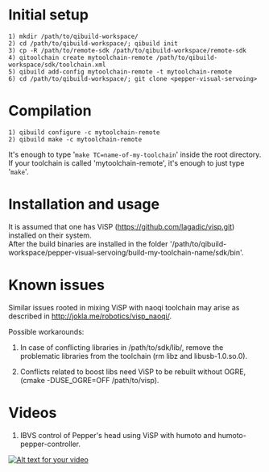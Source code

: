 Initial setup
=============

    1) mkdir /path/to/qibuild-workspace/
    2) cd /path/to/qibuild-workspace/; qibuild init
    3) cp -R /path/to/remote-sdk /path/to/qibuild-workspace/remote-sdk
    4) qitoolchain create mytoolchain-remote /path/to/qibuild-workspace/sdk/toolchain.xml
    5) qibuild add-config mytoolchain-remote -t mytoolchain-remote
    6) cd /path/to/qibuild-workspace/; git clone <pepper-visual-servoing>


Compilation
===========

    1) qibuild configure -c mytoolchain-remote 
    2) qibuild make -c mytoolchain-remote

It's enough to type '`make TC=name-of-my-toolchain`' inside the root directory.
If your toolchain is called 'mytoolchain-remote', it's enough to just type '`make`'.

Installation and usage
======================

It is assumed that one has ViSP (https://github.com/lagadic/visp.git) installed on their system.  
After the build binaries are installed in the folder '/path/to/qibuild-workspace/pepper-visual-servoing/build-my-toolchain-name/sdk/bin'.

Known issues
============

Similar issues rooted in mixing ViSP with naoqi toolchain may arise as described in http://jokla.me/robotics/visp_naoqi/.

Possible workarounds:

1) In case of conflicting libraries in /path/to/sdk/lib/, remove the problematic libraries from
the toolchain (rm libz and libusb-1.0.so.0).

2) Conflicts related to boost libs need ViSP to be rebuilt without OGRE, (cmake -DUSE_OGRE=OFF /path/to/visp).

Videos
======

1) IBVS control of Pepper's head using ViSP with humoto and humoto-pepper-controller.

[![Alt text for your video](https://img.youtube.com/vi/rAa1wuI50ng/0.jpg)](https://www.youtube.com/watch?v=rAa1wuI50ng)
